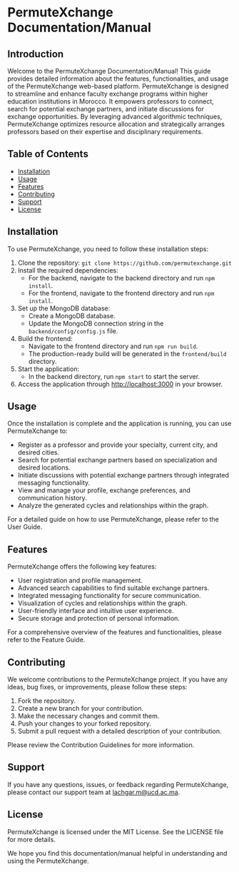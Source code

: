 # PermuteXchange Documentation/Manual

## Introduction
Welcome to the PermuteXchange Documentation/Manual! This guide provides detailed information about the features, functionalities, and usage of the PermuteXchange web-based platform. PermuteXchange is designed to streamline and enhance faculty exchange programs within higher education institutions in Morocco. It empowers professors to connect, search for potential exchange partners, and initiate discussions for exchange opportunities. By leveraging advanced algorithmic techniques, PermuteXchange optimizes resource allocation and strategically arranges professors based on their expertise and disciplinary requirements.

## Table of Contents
- [Installation](#installation)
- [Usage](#usage)
- [Features](#features)
- [Contributing](#contributing)
- [Support](#support)
- [License](#license)

## Installation
To use PermuteXchange, you need to follow these installation steps:

1. Clone the repository: `git clone https://github.com/permutexchange.git`
2. Install the required dependencies:
   - For the backend, navigate to the backend directory and run `npm install`.
   - For the frontend, navigate to the frontend directory and run `npm install`.
3. Set up the MongoDB database:
   - Create a MongoDB database.
   - Update the MongoDB connection string in the `backend/config/config.js` file.
4. Build the frontend:
   - Navigate to the frontend directory and run `npm run build`.
   - The production-ready build will be generated in the `frontend/build` directory.
5. Start the application:
   - In the backend directory, run `npm start` to start the server.
6. Access the application through [http://localhost:3000](http://localhost:3000) in your browser.

## Usage
Once the installation is complete and the application is running, you can use PermuteXchange to:

- Register as a professor and provide your specialty, current city, and desired cities.
- Search for potential exchange partners based on specialization and desired locations.
- Initiate discussions with potential exchange partners through integrated messaging functionality.
- View and manage your profile, exchange preferences, and communication history.
- Analyze the generated cycles and relationships within the graph.

For a detailed guide on how to use PermuteXchange, please refer to the User Guide.

## Features
PermuteXchange offers the following key features:

- User registration and profile management.
- Advanced search capabilities to find suitable exchange partners.
- Integrated messaging functionality for secure communication.
- Visualization of cycles and relationships within the graph.
- User-friendly interface and intuitive user experience.
- Secure storage and protection of personal information.

For a comprehensive overview of the features and functionalities, please refer to the Feature Guide.

## Contributing
We welcome contributions to the PermuteXchange project. If you have any ideas, bug fixes, or improvements, please follow these steps:

1. Fork the repository.
2. Create a new branch for your contribution.
3. Make the necessary changes and commit them.
4. Push your changes to your forked repository.
5. Submit a pull request with a detailed description of your contribution.

Please review the Contribution Guidelines for more information.

## Support
If you have any questions, issues, or feedback regarding PermuteXchange, please contact our support team at lachgar.m@ucd.ac.ma.

## License
PermuteXchange is licensed under the MIT License. See the LICENSE file for more details.

We hope you find this documentation/manual helpful in understanding and using the PermuteXchange.
